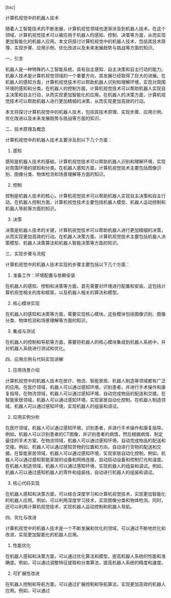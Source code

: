 
[toc]                    
                
                
计算机视觉中的机器人技术

随着人工智能技术的不断发展，计算机视觉领域也逐渐涉及到机器人技术。在这个领域，计算机视觉技术可以被应用于机器人的感知、控制、决策等方面，从而实现更加智能化的机器人应用。本文将探讨计算机视觉中的机器人技术，包括其技术原理、实现步骤、应用示例、优化改进以及未来发展趋势与挑战等方面的知识。

一、引言

机器人是一种特殊的人工智能系统，具有自主感知、自主决策和自主行动的能力。机器人技术是计算机视觉领域的一个重要方向，其发展已经取得了巨大的进展。在机器人的感知方面，计算机视觉技术可以帮助机器人识别和理解环境，实现对周围环境的感知和分类。在机器人的控制方面，计算机视觉技术可以帮助机器人实现自主决策和自主行动，从而实现更加智能化的应用。在机器人的决策方面，计算机视觉技术可以帮助机器人进行更加精细的决策，从而实现更加高效的行动。

本文将探讨计算机视觉中的机器人技术，包括其技术原理、实现步骤、应用示例、优化改进以及未来发展趋势与挑战等方面的知识。

二、技术原理及概念

计算机视觉中的机器人技术主要涉及到以下几个方面：

1. 感知

感知是机器人技术的基础，计算机视觉技术可以帮助机器人识别和理解环境，实现对周围环境的感知和分类。在机器人感知方面，计算机视觉技术主要包括图像识别、图像分类、物体检测和场景理解等方面的知识。

2. 控制

控制是机器人技术的核心，计算机视觉技术可以帮助机器人实现自主决策和自主行动。在机器人控制方面，计算机视觉技术主要包括机器人模型、机器人运动控制和机器人导航等方面的知识。

3. 决策

决策是机器人技术的关键，计算机视觉技术可以帮助机器人进行更加精细的决策，从而实现更加高效的行动。在机器人决策方面，计算机视觉技术主要包括机器人决策模型、机器人决策算法和机器人智能决策等方面的知识。

三、实现步骤与流程

计算机视觉中的机器人技术实现的步骤主要包括以下几个方面：

1. 准备工作：环境配置与依赖安装

在机器人的感知、控制和决策等方面，首先需要对环境进行配置和安装。这包括计算机视觉相关的库和框架，以及机器人相关的算法和模型。

2. 核心模块实现

在机器人的感知和决策等方面，需要实现核心模块。这些模块包括图像识别、图像分类、物体检测和场景理解等方面的知识。

3. 集成与测试

在机器人的控制和导航等方面，需要将机器人的核心模块集成到机器人系统中，并对机器人系统进行测试和优化。

四、应用示例与代码实现讲解

1. 应用场景介绍

计算机视觉中的机器人技术在医疗、物流、智能家居、机器人制造等领域都有广泛的应用。在医疗领域，机器人可以通过感知环境，识别患者，并进行手术操作和康复指导。在物流领域，机器人可以通过感知环境，自动完成物品的配送和交接。在智能家居领域，机器人可以通过感知环境，实现家居自动化控制。在机器人制造领域，机器人可以通过感知环境，实现机器人的组装和调试。

2. 应用实例分析

在医疗领域，机器人可以通过感知环境，识别患者，并进行手术操作和康复指导。例如，机器人可以识别患者的CT图像，并识别患者的病情，然后根据病情，制定最佳的手术方案。在物流领域，机器人可以通过感知环境，自动完成物品的配送和交接。例如，机器人可以通过感知货物的位置和方向，自动进行货物的配送和交接。在智能家居领域，机器人可以通过感知环境，实现家居自动化控制。例如，机器人可以通过感知智能家居的设备和网络连接，自动启动设备和控制灯光和温度。在机器人制造领域，机器人可以通过感知环境，实现机器人的组装和调试。例如，机器人可以通过感知机器人的零件和组装线，自动进行机器人的组装和调试。

3. 核心代码实现

在机器人感知和决策方面，可以结合深度学习和计算机视觉技术，实现更加智能化的机器人应用。例如，可以利用深度学习技术，实现图像分类和物体检测。同时，还可以利用计算机视觉技术，实现机器人运动控制和机器人导航。

四、优化与改进

计算机视觉中的机器人技术是一个不断发展和优化的领域，可以通过不断地优化和改进，实现更加智能化的机器人应用。

1. 性能优化

在机器人感知和决策方面，可以通过优化算法和模型，提高机器人系统的性能和准确度。例如，可以通过调整特征提取和分类算法，提高机器人系统的精度和速度。

2. 可扩展性改进

在机器人控制和导航方面，可以通过扩展控制和导航算法，实现更加高效的机器人应用。例如，可以通过

